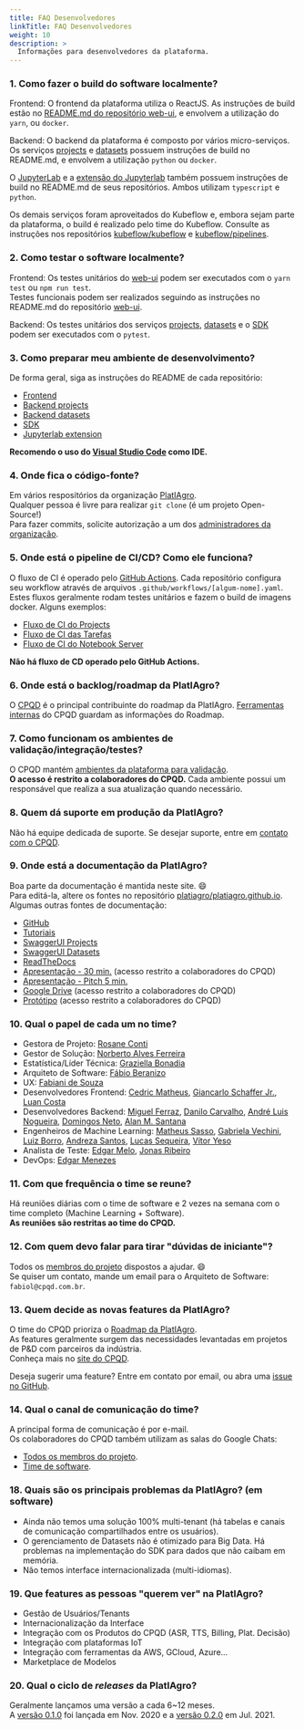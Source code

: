 ```yaml
---
title: FAQ Desenvolvedores
linkTitle: FAQ Desenvolvedores
weight: 10
description: >
  Informações para desenvolvedores da plataforma.
---
```


### 1. Como fazer o build do software localmente?
Frontend: O frontend da plataforma utiliza o ReactJS. As instruções de build
estão no [README.md do repositório web-ui](https://github.com/platiagro/web-ui#readme),
e envolvem a utilização do `yarn`, ou `docker`.

Backend: O backend da plataforma é composto por vários micro-serviços. Os serviços
[projects](https://github.com/platiagro/projects) e [datasets](https://github.com/platiagro/datasets)
possuem instruções de build no README.md, e envolvem a utilização `python` ou `docker`.

O [JupyterLab](https://github.com/platiagro/jupyterlab) e a
[extensão do Jupyterlab](https://github.com/platiagro/jupyterlab-extension) também
possuem instruções de build no README.md de seus repositórios. Ambos utilizam
`typescript` e `python`.

Os demais serviços foram aproveitados do Kubeflow e, embora sejam parte da plataforma,
o build é realizado pelo time do Kubeflow. Consulte as instruções nos repositórios
[kubeflow/kubeflow](https://github.com/kubeflow/kubeflow) e
[kubeflow/pipelines](https://github.com/kubeflow/pipelines).

### 2. Como testar o software localmente?
Frontend: Os testes unitários do [web-ui](https://github.com/platiagro/web-ui#start-jest---unit-tests-dev) podem ser executados com o `yarn test` ou `npm run test`.<br>
Testes funcionais podem ser realizados seguindo as instruções no README.md do repositório
[web-ui](https://github.com/platiagro/web-ui).

Backend: Os testes unitários dos serviços [projects](https://github.com/platiagro/projects#testing),
[datasets](https://github.com/platiagro/datasets#testing) e o
[SDK](https://github.com/platiagro/sdk#testing) podem ser executados com o `pytest`.<br>

### 3. Como preparar meu ambiente de desenvolvimento?
De forma geral, siga as instruções do README de cada repositório:
- [Frontend](https://github.com/platiagro/web-ui#readme)
- [Backend projects](https://github.com/platiagro/projects#readme)
- [Backend datasets](https://github.com/platiagro/datasets#readme)
- [SDK](https://github.com/platiagro/sdk#readme)
- [Jupyterlab extension](https://github.com/platiagro/jupyterlab-extension#readme)

**Recomendo o uso do [Visual Studio Code](https://code.visualstudio.com/) como IDE.**

### 4. Onde fica o código-fonte?
Em vários respositórios da organização [PlatIAgro](https://github.com/platiagro/).<br>
Qualquer pessoa é livre para realizar `git clone` (é um projeto Open-Source!)<br>
Para fazer commits, solicite autorização a um dos [administradores da organização](https://github.com/orgs/platiagro/people).

### 5. Onde está o pipeline de CI/CD? Como ele funciona?
O fluxo de CI é operado pelo [GitHub Actions](https://docs.github.com/en/actions).
Cada repositório configura seu workflow através de arquivos `.github/workflows/[algum-nome].yaml`.
Estes fluxos geralmente rodam testes unitários e fazem o build de imagens docker. Alguns exemplos:
- [Fluxo de CI do Projects](https://github.com/platiagro/projects/blob/master/.github/workflows/ci.yml)
- [Fluxo de CI das Tarefas](https://github.com/platiagro/tasks/tree/main/.github/workflows)
- [Fluxo de CI do Notebook Server](https://github.com/platiagro/kubeflow/blob/v0.2.0-kubeflow-v1.3-branch/.github/workflows/ci-platiagro-notebook-servers.yaml)

**Não há fluxo de CD operado pelo GitHub Actions.**

### 6. Onde está o backlog/roadmap da PlatIAgro?
O [CPQD](https://www.cpqd.com.br/inovacao/platiagro/) é o principal contribuinte
do roadmap da PlatIAgro. [Ferramentas internas](https://jira.cpqd.com.br/secure/RapidBoard.jspa?rapidView=3414) do CPQD guardam as informações do Roadmap.

### 7. Como funcionam os ambientes de validação/integração/testes?
O CPQD mantém [ambientes da plataforma para validação](https://docs.google.com/spreadsheets/d/1o4cjXUxYVU9mR8uomjZt1Bu1PAv3CK-SwT7VEA_mIgk/edit#gid=0). <br>
**O acesso é restrito a colaboradores do CPQD.** Cada ambiente possui um responsável
que realiza a sua atualização quando necessário.

### 8. Quem dá suporte em produção da PlatIAgro?
Não há equipe dedicada de suporte. Se desejar suporte, entre em [contato com o CPQD](https://www.cpqd.com.br/contato/).

### 9. Onde está a documentação da PlatIAgro?
Boa parte da documentação é mantida neste site. 😄<br>
Para editá-la, altere os fontes no repositório [platiagro/platiagro.github.io](https://github.com/platiagro/platiagro.github.io).<br>
Algumas outras fontes de documentação:
- [GitHub](https://github.com/platiagro/platiagro#readme)
- [Tutoriais](https://platiagro.github.io/tutorials/)
- [SwaggerUI Projects](https://platiagro.github.io/projects/)
- [SwaggerUI Datasets](https://platiagro.github.io/datasets/)
- [ReadTheDocs](https://platiagro.github.io/sdk/)
- [Apresentação - 30 min.](https://www.figma.com/proto/wkovXss54OsGls71umPKfA/Apresenta%C3%A7%C3%A3o?node-id=131%3A261&viewport=-170%2C266%2C0.028179358690977097&scaling=scale-down&hide-ui=1)  (acesso restrito a colaboradores do CPQD)
- [Apresentação - Pitch 5 min.](https://docs.google.com/presentation/d/1SGu7-Zcoyg9vffpyDCNpgkgUuyNEA7T8AK6fBgJZ4gM/edit#slide=id.g81e2827eff_0_0)
- [Google Drive](https://drive.google.com/drive/folders/0AKqhPKPk7ynyUk9PVA)  (acesso restrito a colaboradores do CPQD)
- [Protótipo](https://www.figma.com/file/BjmtaOk5P68OJARn4yPVfg/Plataforma-PlatIAgro?node-id=4291%3A27011)  (acesso restrito a colaboradores do CPQD)

### 10. Qual o papel de cada um no time?
- Gestora de Projeto: [Rosane Conti](https://br.linkedin.com/in/rosane-conti-604301)
- Gestor de Solução: [Norberto Alves Ferreira](https://br.linkedin.com/in/norberto-alves-ferreira-10b85)
- Estatística/Líder Técnica: [Graziella Bonadia](https://br.linkedin.com/in/graziella-bonadia-66a3a255)
- Arquiteto de Software: [Fábio Beranizo](https://github.com/fberanizo)
- UX: [Fabiani de Souza](https://br.linkedin.com/in/fabianisouza)
- Desenvolvedores Frontend: [Cedric Matheus](https://github.com/cedric-matheus), [Giancarlo Schaffer Jr.](https://github.com/schafferjrdev), [Luan Costa](https://github.com/LuanEdCosta)
- Desenvolvedores Backend: [Miguel Ferraz](https://github.com/miguelfferraz), [Danilo Carvalho](https://github.com/dnlcesilva), [André Luis Nogueira](https://github.com/andreluiz27), [Domingos Neto](https://github.com/dfvneto), [Alan M. Santana](https://github.com/alanmsant2)
- Engenheiros de Machine Learning: [Matheus Sasso](https://github.com/math-sasso), [Gabriela Vechini](https://github.com/gvechini), [Luiz Borro](https://github.com/lborro), [Andreza Santos](https://github.com/andisantos), [Lucas Sequeira](https://github.com/lucasns97), [Vítor Yeso](https://github.com/vitoryeso)
- Analista de Teste: [Edgar Melo](https://github.com/emelo-repo), [Jonas Ribeiro](https://github.com/jonasp-repo)
- DevOps: [Edgar Menezes](https://github.com/emenezes93)

### 11. Com que frequência o time se reune?
Há reuniões diárias com o time de software e 2 vezes na semana com o time completo (Machine Learning + Software).<br>
**As reuniões são restritas ao time do CPQD.**

### 12. Com quem devo falar para tirar "dúvidas de iniciante"?
Todos os [membros do projeto](https://github.com/orgs/platiagro/people) dispostos a ajudar. 😄<br>
Se quiser um contato, mande um email para o Arquiteto de Software: `fabiol@cpqd.com.br`.

### 13. Quem decide as novas features da PlatIAgro?
O time do CPQD prioriza o [Roadmap da PlatIAgro](https://jira.cpqd.com.br/secure/RapidBoard.jspa?rapidView=3414).<br>
As features geralmente surgem das necessidades levantadas em projetos de P&D com parceiros da indústria.<br>
Conheça mais no [site do CPQD](https://www.cpqd.com.br/inovacao/platiagro/#1619651082570-a922210b-f7df).

Deseja sugerir uma feature? Entre em contato por email, ou abra uma [issue no GitHub](https://github.com/platiagro/platiagro/issues).

### 14. Qual o canal de comunicação do time?
A principal forma de comunicação é por e-mail.<br>
Os colaboradores do CPQD também utilizam as salas do Google Chats:
- [Todos os membros do projeto](https://mail.google.com/mail/u/0/#chat/space/AAAAkR407TA).
- [Time de software](https://mail.google.com/mail/u/0/#chat/space/AAAAkSLt984).

### 18. Quais são os principais problemas da PlatIAgro? (em software)
- Ainda não temos uma solução 100% multi-tenant (há tabelas e canais de comunicação compartilhados entre os usuários).
- O gerenciamento de Datasets não é otimizado para Big Data. Há problemas na implementação do SDK para dados que não caibam em memória.
- Não temos interface internacionalizada (multi-idiomas).

### 19. Que features as pessoas "querem ver" na PlatIAgro?
- Gestão de Usuários/Tenants
- Internacionalização da Interface
- Integração com os Produtos do CPQD (ASR, TTS, Billing, Plat. Decisão)
- Integração com plataformas IoT
- Integração com ferramentas da AWS, GCloud, Azure...
- Marketplace de Modelos

### 20. Qual o ciclo de *releases* da PlatIAgro?
Geralmente lançamos uma versão a cada 6~12 meses.<br>
A [versão 0.1.0](https://github.com/platiagro/platiagro/releases/tag/v0.1.0) foi lançada em Nov. 2020 e a [versão 0.2.0](https://github.com/platiagro/platiagro/releases/tag/v0.2.0) em Jul. 2021.
